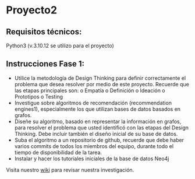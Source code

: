 # Proyecto2
## Requisitos técnicos:
Python3 (v.3.10.12  se utilizo para el proyecto)

## Instrucciones Fase 1:
- Utilice la metodología de Design Thinking para definir correctamente el problema que desea resolver
por medio de este proyecto. Recuerde que las etapas principales son:
o Empatía
o Definición
o Ideación
o Prototipos
o Testing
- Investigue sobre algoritmos de recomendación (recommendation engines1), especialmente los que
utilizan bases de datos basados en grafos.
- Diseñe su algoritmo, basado en representar la información en grafos, para resolver el problema que
usted identificó con las etapas del Design Thinking. Debe incluir también el diseño inicial de su base
de datos.
- Suba el algoritmo a un repositorio de github, recuerde que debe haber varios commits de todos los
miembros del equipo, durante todo el tiempo de disponibilidad de la tarea.
- Instalar y hacer los tutoriales iniciales de la base de datos Neo4j

Visita nuestro [wiki](../../wiki) para revisar nuestra investigación.
